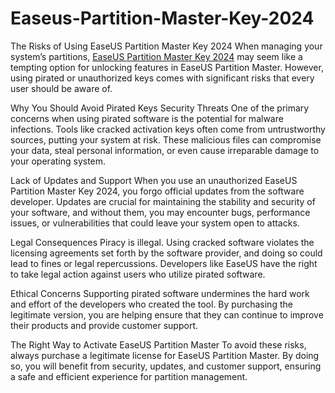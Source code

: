 # Easeus-Partition-Master-Key-2024

The Risks of Using EaseUS Partition Master Key 2024
When managing your system’s partitions, [EaseUS Partition Master Key 2024](https://activatorofficial.com/easeus-partition-master-serial-key/) may seem like a tempting option for unlocking features in EaseUS Partition Master. However, using pirated or unauthorized keys comes with significant risks that every user should be aware of.

Why You Should Avoid Pirated Keys
Security Threats
One of the primary concerns when using pirated software is the potential for malware infections. Tools like cracked activation keys often come from untrustworthy sources, putting your system at risk. These malicious files can compromise your data, steal personal information, or even cause irreparable damage to your operating system.

Lack of Updates and Support
When you use an unauthorized EaseUS Partition Master Key 2024, you forgo official updates from the software developer. Updates are crucial for maintaining the stability and security of your software, and without them, you may encounter bugs, performance issues, or vulnerabilities that could leave your system open to attacks.

Legal Consequences
Piracy is illegal. Using cracked software violates the licensing agreements set forth by the software provider, and doing so could lead to fines or legal repercussions. Developers like EaseUS have the right to take legal action against users who utilize pirated software.

Ethical Concerns
Supporting pirated software undermines the hard work and effort of the developers who created the tool. By purchasing the legitimate version, you are helping ensure that they can continue to improve their products and provide customer support.

The Right Way to Activate EaseUS Partition Master
To avoid these risks, always purchase a legitimate license for EaseUS Partition Master. By doing so, you will benefit from security, updates, and customer support, ensuring a safe and efficient experience for partition management.
